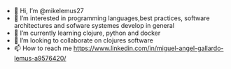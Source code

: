 - 👋 Hi, I’m @mikelemus27
- 👀 I’m interested in programming languages,best practices, software architectures and sofware systemes develop in general
- 🌱 I’m currently learning clojure, python and docker
- 💞️ I’m looking to collaborate on  clojures software
- 📫 How to reach me 
 https://www.linkedin.com/in/miguel-angel-gallardo-lemus-a9576420/
<!---
mikelemus27/mikelemus27 is a ✨ special ✨ repository because its `README.md` (this file) appears on your GitHub profile.
You can click the Preview link to take a look at your changes.
--->
